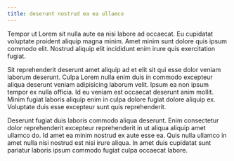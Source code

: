 ```yaml
---
title: deserunt nostrud ea ea ullamco
---
```


Tempor ut Lorem sit nulla aute ea nisi labore ad occaecat. Eu cupidatat voluptate proident aliquip magna minim. Amet minim sunt dolore quis ipsum commodo elit. Nostrud aliquip elit incididunt enim irure quis exercitation fugiat.

Sit reprehenderit deserunt amet aliquip ad et elit sit qui esse dolor veniam laborum deserunt. Culpa Lorem nulla enim duis in commodo excepteur aliqua deserunt veniam adipisicing laborum velit. Ipsum ea non ipsum tempor ex nulla officia. Id eu veniam est occaecat deserunt anim mollit. Minim fugiat laboris aliquip enim in culpa dolore fugiat dolore aliquip ex. Voluptate duis esse excepteur sunt quis reprehenderit.

Deserunt fugiat duis laboris commodo aliqua deserunt. Enim consectetur dolor reprehenderit excepteur reprehenderit in ut aliqua aliquip amet ullamco do. Id amet ea minim nostrud ex aute esse ea. Quis nulla ullamco in amet nulla nisi nostrud est nisi irure aliqua. In amet duis cupidatat sunt pariatur laboris ipsum commodo fugiat culpa occaecat labore.